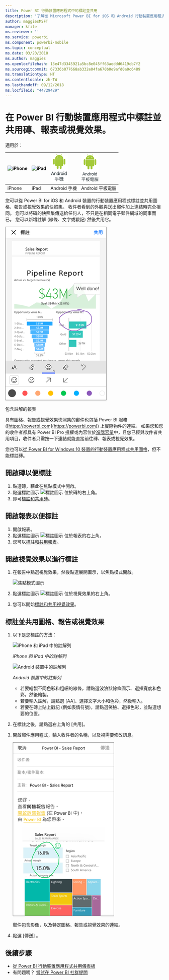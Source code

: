 ```yaml
---
title: Power BI 行動裝置應用程式中的標註並共用
description: '了解從 Microsoft Power BI for iOS 和 Android 行動裝置應用程式標註並共用圖格、報告和視覺效果。 '
author: maggiesMSFT
manager: kfile
ms.reviewer: ''
ms.service: powerbi
ms.component: powerbi-mobile
ms.topic: conceptual
ms.date: 03/20/2018
ms.author: maggies
ms.openlocfilehash: 13e47d3345921a5bc8e045ff63aeddd6419cb7f2
ms.sourcegitcommit: 67336b077668ab332e04fa670b0e9afd0a0c6489
ms.translationtype: HT
ms.contentlocale: zh-TW
ms.lasthandoff: 09/12/2018
ms.locfileid: "44729429"
---
```

# <a name="annotate-and-share-a-tile-report-or-visual-in-power-bi-mobile-apps"></a>在 Power BI 行動裝置應用程式中標註並共用磚、報表或視覺效果。
適用於︰

| ![iPhone](./media/mobile-annotate-and-share-a-tile-from-the-mobile-apps/iphone-logo-50-px.png) | ![iPad](./media/mobile-annotate-and-share-a-tile-from-the-mobile-apps/ipad-logo-50-px.png) | ![Android 手機](./media/mobile-annotate-and-share-a-tile-from-the-mobile-apps/android-phone-logo-50-px.png) | ![Android 平板電腦](./media/mobile-annotate-and-share-a-tile-from-the-mobile-apps/android-tablet-logo-50-px.png) |
|:--- |:--- |:--- |:--- |
| iPhone |iPad |Android 手機 |Android 平板電腦 |

您可以從 Power BI for iOS 和 Android 裝置的行動裝置應用程式標註並共用圖格、報告或視覺效果的快照集。 收件者看到的外觀與送出郵件加上連結時完全相同。 您可以將磚的快照集傳送給任何人，不只是在相同電子郵件網域的同事而已。 您可以新增註解 (線條、文字或戳記) 然後共用它。

![包含註解的報表](./media/mobile-annotate-and-share-a-tile-from-the-mobile-apps/power-bi-iphone-annotate.png)

包含註解的報表

具有圖格、報告或視覺效果快照集的郵件也包括 Power BI 服務 ([https://powerbi.com](https://powerbi.com)) 上實際物件的連結。 如果您和您的收件者都具有 Power BI Pro 授權或內容位於[進階容量](../../service-premium.md)中，且您已經與收件者共用項目，收件者只需按一下連結就能直接前往磚、報表或視覺效果。 

您也可以[從 Power BI for Windows 10 裝置的行動裝置應用程式共用圖格](mobile-windows-10-phone-app-get-started.md)，但不能標註磚。

## <a name="open-a-tile-for-annotating"></a>開啟磚以便標註
1. 點選磚，藉此在焦點模式中開啟。
2. 點選標註圖示 ![標註圖示](./././media/mobile-annotate-and-share-a-tile-from-the-mobile-apps/power-bi-ios-annotate-icon.png) 位於磚的右上角。
3. 即可[標註和共用磚](mobile-annotate-and-share-a-tile-from-the-mobile-apps.md#annotate-and-share-the-tile-report-or-visual)。

## <a name="open-a-report-for-annotating"></a>開啟報表以便標註
1. 開啟報表。 
2. 點選標註圖示 ![標註圖示](./././media/mobile-annotate-and-share-a-tile-from-the-mobile-apps/power-bi-ios-annotate-icon.png) 位於報表的右上角。
3. 您可以[標註和共用報表](mobile-annotate-and-share-a-tile-from-the-mobile-apps.md#annotate-and-share-the-tile-report-or-visual)。

## <a name="open-a-visual-for-annotating"></a>開啟視覺效果以進行標註
1. 在報告中點選視覺效果，然後點選展開圖示，以焦點模式開啟。 
   
    ![焦點模式圖示](./media/mobile-annotate-and-share-a-tile-from-the-mobile-apps/power-bi-ios-visual-focus-mode.png)
2. 點選標註圖示 ![標註圖示](./././media/mobile-annotate-and-share-a-tile-from-the-mobile-apps/power-bi-ios-annotate-icon.png) 位於視覺效果的右上角。
3. 您可以開始[標註和共用視覺效果](mobile-annotate-and-share-a-tile-from-the-mobile-apps.md#annotate-and-share-the-tile-report-or-visual)。

## <a name="annotate-and-share-the-tile-report-or-visual"></a>標註並共用圖格、報告或視覺效果
1. 以下是您標註的方法︰  
   
   ![iPhone 和 iPad 中的註解列](./media/mobile-annotate-and-share-a-tile-from-the-mobile-apps/power-bi-ios-annotation-menu.png)
   
   *iPhone 和 iPad 中的註解列*
   
   ![Android 裝置中的註解列](./media/mobile-annotate-and-share-a-tile-from-the-mobile-apps/power-bi-android-annotate-bar.png)
   
   *Android 裝置中的註解列*
   
   * 若要繪製不同色彩和粗細的線條，請點選波浪狀線條圖示、選擇寬度和色彩，然後繪製。  
   * 若要輸入註解，請點選 [AA]、選擇文字大小和色彩，然後輸入。  
   * 若要在磚上貼上戳記 (例如表情符號)，請點選笑臉、選擇色彩，並點選想要的位置。   
2. 在標註之後，請點選右上角的 [共用]。
3. 開啟郵件應用程式，輸入收件者的名稱，以及視需要修改訊息。  
   
   ![電子郵件中已註解的報表](./media/mobile-annotate-and-share-a-tile-from-the-mobile-apps/power-bi-iphone-annotate-send.png)
   
   郵件包含影像，以及特定圖格、報告或視覺效果的連結。 
4. 點選 [傳送] 。

## <a name="next-steps"></a>後續步驟
* [從 Power BI 行動裝置應用程式共用儀表板](mobile-share-dashboard-from-the-mobile-apps.md)
* 有問題嗎？ [嘗試在 Power BI 社群提問](http://community.powerbi.com/)

